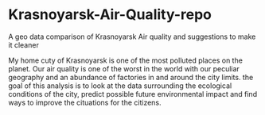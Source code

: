 # Krasnoyarsk-Air-Quality-repo
A geo data comparison of Krasnoyarsk Air quality and suggestions to make it cleaner

My home cuty of Krasnoyarsk is one of the most polluted places on the planet. Our air quality is one of the worst in the world with our peculiar geography and an abundance of factories in and around the city limits.
the goal of this analysis is to look at the data surrounding the ecological conditions of the city, predict possible future environmental impact and find ways to improve the cituations for the citizens.
